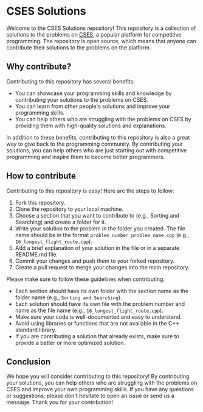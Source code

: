 # CSES Solutions

Welcome to the CSES Solutions repository! This repository is a collection of solutions to the problems on [CSES](https://cses.fi/problemset/), a popular platform for competitive programming. The repository is open source, which means that anyone can contribute their solutions to the problems on the platform.

## Why contribute?

Contributing to this repository has several benefits:

- You can showcase your programming skills and knowledge by contributing your solutions to the problems on CSES.
- You can learn from other people's solutions and improve your programming skills.
- You can help others who are struggling with the problems on CSES by providing them with high-quality solutions and explanations.

In addition to these benefits, contributing to this repository is also a great way to give back to the programming community. By contributing your solutions, you can help others who are just starting out with competitive programming and inspire them to become better programmers.

## How to contribute

Contributing to this repository is easy! Here are the steps to follow:

1. Fork this repository.
2. Clone the repository to your local machine.
3. Choose a section that you want to contribute to (e.g., Sorting and Searching) and create a folder for it.
4. Write your solution to the problem in the folder you created. The file name should be in the format `problem_number_problem_name.cpp` (e.g., `16_longest_flight_route.cpp`).
5. Add a brief explanation of your solution in the file or in a separate README.md file.
6. Commit your changes and push them to your forked repository.
7. Create a pull request to merge your changes into the main repository.

Please make sure to follow these guidelines when contributing:

- Each section should have its own folder with the section name as the folder name (e.g., `Sorting and Searching`).
- Each solution should have its own file with the problem number and name as the file name (e.g., `16_longest_flight_route.cpp`).
- Make sure your code is well-documented and easy to understand.
- Avoid using libraries or functions that are not available in the C++ standard library.
- If you are contributing a solution that already exists, make sure to provide a better or more optimized solution.

## Conclusion

We hope you will consider contributing to this repository! By contributing your solutions, you can help others who are struggling with the problems on CSES and improve your own programming skills. If you have any questions or suggestions, please don't hesitate to open an issue or send us a message. Thank you for your contribution!
